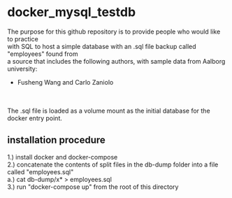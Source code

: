 # docker_mysql_testdb

The purpose for this github repository is to provide people who would like to practice <br>
with SQL to host a simple database with an .sql file backup called "employees" found from <br>
a source that includes the following authors, with sample data from Aalborg university: <br>
-  Fusheng Wang and Carlo Zaniolo
<br>
<br>
The .sql file is loaded as a volume mount as the initial database for the docker entry point.

installation procedure
-----------------------

1.) install docker and docker-compose<br>
2.) concatenate the contents of split files in the db-dump folder into a file called "employees.sql"<br>
     a.) cat db-dump/x* > employees.sql <br>
3.) run "docker-compose up" from the root of this directory
